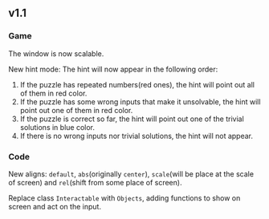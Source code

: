 ## v1.1
### Game
The window is now scalable.

New hint mode: The hint will now appear in the following order:
1. If the puzzle has repeated numbers(red ones), the hint will point out all of them in red color.
2. If the puzzle has some wrong inputs that make it unsolvable, the hint will point out one of them in red color.
3. If the puzzle is correct so far, the hint will point out one of the trivial solutions in blue color.
4. If there is no wrong inputs nor trivial solutions, the hint will not appear.

### Code
New aligns: ```default```, ```abs```(originally ```center```), ```scale```(will be place at the scale of screen) and ```rel```(shift from some place of screen).

Replace class ```Interactable``` with ```Objects```, adding functions to show on screen and act on the input.
